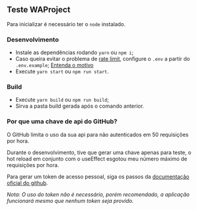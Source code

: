 ## Teste WAProject

Para inicializar é necessário ter o `node` instalado.

### Desenvolvimento

- Instale as dependências rodando `yarn` ou `npm i`;
- Caso queira evitar o problema de [rate limit](https://docs.github.com/en/rest/reference/rate-limit), configure o `.env` a partir do `.env.example`; [Entenda o motivo](#por-que-uma-chave-de-api-do-github)
- Execute `yarn start` ou `npm run start`.

### Build

- Execute `yarn build` ou `npm run build`;
- Sirva a pasta build gerada após o comando anterior.

### Por que uma chave de api do GitHub?

O GitHub limita o uso da sua api para não autenticados em 50 requisições por hora.

Durante o desenvolvimento, tive que gerar uma chave apenas para teste, o hot reload em conjunto com o useEffect esgotou meu número máximo de requisições por hora.

Para gerar um token de acesso pessoal, siga os passos da [documentação oficial do github](https://docs.github.com/pt/github/authenticating-to-github/creating-a-personal-access-token).

_Nota: O uso do token não é necessário, porém recomendado, a aplicação funcionará mesmo que nenhum token seja provido._
